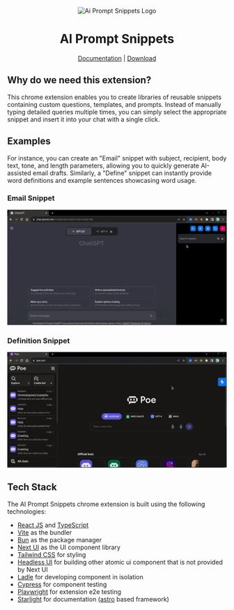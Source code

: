 <p align="center"><img width="128" src="https://ai-prompt-snippets.vercel.app/images/icons/icon.svg" alt="Ai Prompt Snippets Logo"></p>
<h1 align="center">AI Prompt Snippets</h1>
<p align="center">
  <a href="https://ai-prompt-snippets.vercel.app/getting-started/get-started/">Documentation</a> |
  <a href="https://ai-prompt-snippets.vercel.app/getting-started/download/">Download</a>
</p>

## Why do we need this extension?

This chrome extension enables you to create libraries of reusable snippets containing custom questions, templates, and prompts. Instead of manually typing detailed queries multiple times, you can simply select the appropriate snippet and insert it into your chat with a single click.

## Examples

For instance, you can create an "Email" snippet with subject, recipient, body text, tone, and length parameters, allowing you to quickly generate AI-assisted email drafts. Similarly, a "Define" snippet can instantly provide word definitions and example sentences showcasing word usage.

### Email Snippet
![Email snippet](./apps/docs/public/images/screenshots/showcase-email.gif)

### Definition Snippet
![Definition snippet](./apps/docs/public/images/screenshots/showcase-definition.gif)

## Tech Stack
The AI Prompt Snippets chrome extension is built using the following technologies:

- [React JS](https://react.dev/) and [TypeScript](https://www.typescriptlang.org/)
- [Vite](https://vitejs.dev/) as the bundler
- [Bun](https://bun.sh/) as the package manager
- [Next UI](https://nextui.org/) as the UI component library
- [Tailwind CSS](https://tailwindcss.com/) for styling
- [Headless UI](https://headlessui.com/) for building other atomic ui component that is not provided by Next UI 
- [Ladle](https://ladle.dev/) for developing component in isolation
- [Cypress](https://docs.cypress.io/guides/component-testing/overview) for component testing
- [Playwright](https://playwright.dev/) for extension e2e testing
- [Starlight](https://starlight.astro.build/) for documentation ([astro](https://astro.build/) based framework)